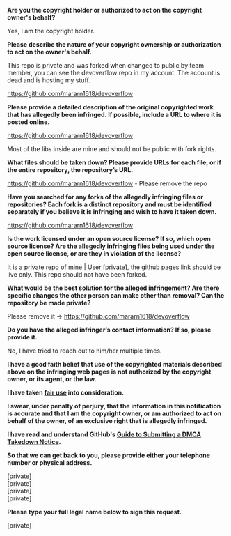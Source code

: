 **Are you the copyright holder or authorized to act on the copyright owner's behalf?**

Yes, I am the copyright holder.

**Please describe the nature of your copyright ownership or authorization to act on the owner's behalf.**

This repo is private and was forked when changed to public by team member, you can see the devoverflow repo in my account. The account is dead and is hosting my stuff.

https://github.com/mararn1618/devoverflow

**Please provide a detailed description of the original copyrighted work that has allegedly been infringed. If possible, include a URL to where it is posted online.**

https://github.com/mararn1618/devoverflow

Most of the libs inside are mine and should not be public with fork rights.

**What files should be taken down? Please provide URLs for each file, or if the entire repository, the repository’s URL.**

https://github.com/mararn1618/devoverflow - Please remove the repo

**Have you searched for any forks of the allegedly infringing files or repositories? Each fork is a distinct repository and must be identified separately if you believe it is infringing and wish to have it taken down.**

https://github.com/mararn1618/devoverflow

**Is the work licensed under an open source license? If so, which open source license? Are the allegedly infringing files being used under the open source license, or are they in violation of the license?**

It is a private repo of mine | User [private], the github pages link should be live only. This repo should not have been forked.

**What would be the best solution for the alleged infringement? Are there specific changes the other person can make other than removal? Can the repository be made private?**

Please remove it -> https://github.com/mararn1618/devoverflow

**Do you have the alleged infringer’s contact information? If so, please provide it.**

No, I have tried to reach out to him/her multiple times.

**I have a good faith belief that use of the copyrighted materials described above on the infringing web pages is not authorized by the copyright owner, or its agent, or the law.**

**I have taken <a href="https://www.lumendatabase.org/topics/22">fair use</a> into consideration.**

**I swear, under penalty of perjury, that the information in this notification is accurate and that I am the copyright owner, or am authorized to act on behalf of the owner, of an exclusive right that is allegedly infringed.**

**I have read and understand GitHub's <a href="https://help.github.com/articles/guide-to-submitting-a-dmca-takedown-notice/">Guide to Submitting a DMCA Takedown Notice</a>.**

**So that we can get back to you, please provide either your telephone number or physical address.**

[private]  
[private]  
[private]  
[private]

**Please type your full legal name below to sign this request.**

[private]
